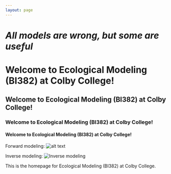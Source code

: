 ```yaml
---
layout: page
---
```


# *All models are wrong, but some are useful*

# Welcome to Ecological Modeling (BI382) at Colby College!

## Welcome to Ecological Modeling (BI382) at Colby College!

### Welcome to Ecological Modeling (BI382) at Colby College!

#### Welcome to Ecological Modeling (BI382) at Colby College!


Forward modeling: ![alt text](https://imgs.xkcd.com/comics/extrapolating.png "By the third trimester, there will be hundreds of babies inside you.")

Inverse modeling: ![Inverse modeling](https://imgs.xkcd.com/comics/linear_regression.png "The 95% confidence interval suggests Rexthor's dog could also be a cat, or possibly a teapot.")


This is the homepage for Ecological Modeling (BI382) at Colby College.